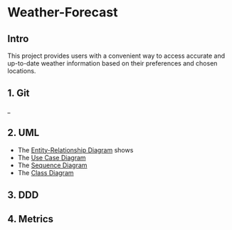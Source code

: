 # Weather-Forecast
## Intro
This project provides users with a convenient way to access accurate and up-to-date weather information based on their preferences and chosen locations.
## 1. Git
_
## 2. UML
* The [Entity-Relationship Diagram](https://github.com/homa-ae/Weather-Forecast/blob/main/Entity-Relationship%20Diagram.jpg) shows
* The [Use Case Diagram](https://raw.githubusercontent.com/homa-ae/Weather-Forecast/918dc590ed5834ec795196e50307c72ab60775a4/Use%20Case%20Diagram.jpg)
* The [Sequence Diagram](https://github.com/homa-ae/Weather-Forecast/blob/main/Sequence%20Diagram.jpg)
* The [Class Diagram](https://github.com/homa-ae/Weather-Forecast/blob/main/Class%20Diagram.md)

## 3. DDD

## 4. Metrics


